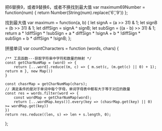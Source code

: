 把6替换9，或者9替换6，或者不换找到最大值
var maximum69Number  = function(num) {
    return Number(String(num).replace('6','9'))
};

找到最大值
var maximum = function(a, b) {
    let signA = (a >> 31) & 1;
    let signB = (b >> 31) & 1;
    let diffSign = signA ^ signB; 
    let subSign = ((a - b) >> 31) & 1;
    return a * !diffSign * !subSign + a * diffSign * !signA
         + b * !diffSign * subSign + b * diffSign * !signB;
};

拼接单词
var countCharacters = function (words, chars) {

    /** 工具函数---获取字符串中字符和数量的映射 */
    const getCharNumMap = (word) => {
        return [...word].reduce((m, c) => { m.set(c, (m.get(c) || 0) + 1); return m }, new Map())
    }

    const chasrMap = getCharNumMap(chars);
    // 满足条件的是对于单词中每个字母，单词字母表中都有大于等于对应的数量
    const res = words.filter(word => {
        const wordMap = getCharNumMap(word);
        return [...wordMap.keys()].every(key => (chasrMap.get(key) || 0) >= wordMap.get(key))
    })
    return res.reduce((len, s) => len + s.length, 0);
};